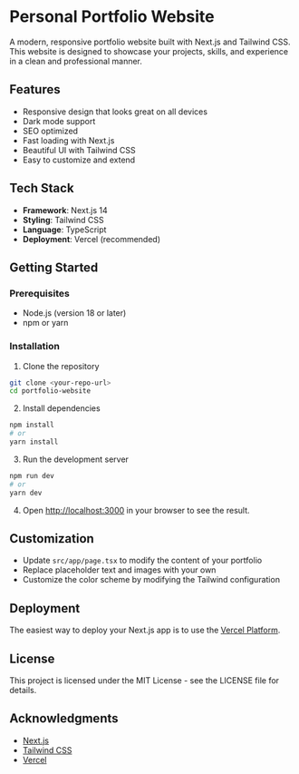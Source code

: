 # Personal Portfolio Website

A modern, responsive portfolio website built with Next.js and Tailwind CSS. This website is designed to showcase your projects, skills, and experience in a clean and professional manner.

## Features

- Responsive design that looks great on all devices
- Dark mode support
- SEO optimized
- Fast loading with Next.js
- Beautiful UI with Tailwind CSS
- Easy to customize and extend

## Tech Stack

- **Framework**: Next.js 14
- **Styling**: Tailwind CSS
- **Language**: TypeScript
- **Deployment**: Vercel (recommended)

## Getting Started

### Prerequisites

- Node.js (version 18 or later)
- npm or yarn

### Installation

1. Clone the repository

```bash
git clone <your-repo-url>
cd portfolio-website
```

2. Install dependencies

```bash
npm install
# or
yarn install
```

3. Run the development server

```bash
npm run dev
# or
yarn dev
```

4. Open [http://localhost:3000](http://localhost:3000) in your browser to see the result.

## Customization

- Update `src/app/page.tsx` to modify the content of your portfolio
- Replace placeholder text and images with your own
- Customize the color scheme by modifying the Tailwind configuration

## Deployment

The easiest way to deploy your Next.js app is to use the [Vercel Platform](https://vercel.com/new).

## License

This project is licensed under the MIT License - see the LICENSE file for details.

## Acknowledgments

- [Next.js](https://nextjs.org/)
- [Tailwind CSS](https://tailwindcss.com/)
- [Vercel](https://vercel.com/)
